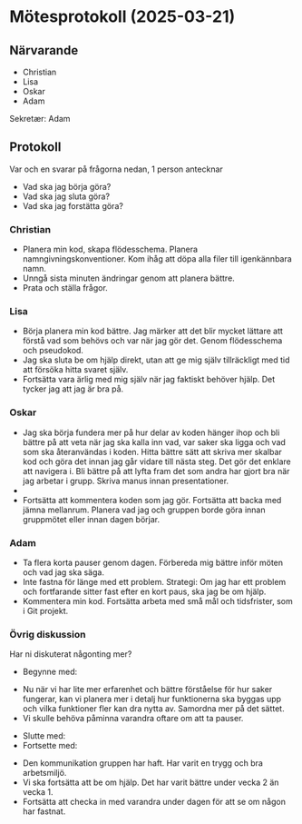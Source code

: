 # Mötesprotokoll (2025-03-21)

## Närvarande
* Christian
* Lisa
* Oskar
* Adam

Sekretær: Adam

## Protokoll
Var och en svarar på frågorna nedan, 1 person antecknar
* Vad ska jag börja göra?
* Vad ska jag sluta göra?
* Vad ska jag forstätta göra? 

### Christian
* Planera min kod, skapa flödesschema. Planera namngivningskonventioner. Kom ihåg att döpa alla filer till igenkännbara namn.
* Unngå sista minuten ändringar genom att planera bättre. 
* Prata och ställa frågor.

### Lisa
* Börja planera min kod bättre. Jag märker att det blir mycket lättare att förstå vad som behövs och var när jag gör det. Genom flödesschema och pseudokod.
* Jag ska sluta be om hjälp direkt, utan att ge mig själv tillräckligt med tid att försöka hitta svaret själv.
* Fortsätta vara ärlig med mig själv när jag faktiskt behöver hjälp. Det tycker jag att jag är bra på.

### Oskar
* Jag ska börja fundera mer på hur delar av koden hänger ihop och bli bättre på att veta när jag ska kalla inn vad, var saker ska ligga och vad som ska återanvändas i koden. Hitta bättre sätt att skriva mer skalbar kod och göra det innan jag går vidare till nästa steg. Det gör det enklare att navigera i. Bli bättre på att lyfta fram det som andra har gjort bra när jag arbetar i grupp. Skriva manus innan presentationer.
* 
* Fortsätta att kommentera koden som jag gör. Fortsätta att backa med jämna mellanrum. Planera vad jag och gruppen borde göra innan gruppmötet eller innan dagen börjar.

### Adam
* Ta flera korta pauser genom dagen. Förbereda mig bättre inför möten och vad jag ska säga.
* Inte fastna för länge med ett problem. Strategi: Om jag har ett problem och fortfarande sitter fast efter en kort paus, ska jag be om hjälp.
* Kommentera min kod. Fortsätta arbeta med små mål och tidsfrister, som i Git projekt.

### Övrig diskussion
Har ni diskuterat någonting mer?
* Begynne med:
- Nu när vi har lite mer erfarenhet och bättre förståelse för hur saker fungerar, kan vi planera mer i detalj hur funktionerna ska byggas upp och vilka funktioner fler kan dra nytta av. Samordna mer på det sättet.
- Vi skulle behöva påminna varandra oftare om att ta pauser.
* Slutte med:
* Fortsette med:
- Den kommunikation gruppen har haft. Har varit en trygg och bra arbetsmiljö.
- Vi ska fortsätta att be om hjälp. Det har varit bättre under vecka 2 än vecka 1.
- Fortsätta att checka in med varandra under dagen för att se om någon har fastnat. 
